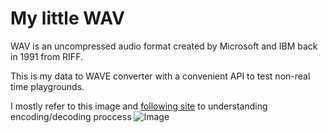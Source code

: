 # My little WAV

WAV is an uncompressed audio format created by Microsoft and IBM back in 1991 from RIFF. 

This is my data to WAVE converter with a convenient API to test non-real time playgrounds.

I mostly refer to this image and [following site](http://soundfile.sapp.org/doc/WaveFormat/) to understanding encoding/decoding proccess 
![Image](http://soundfile.sapp.org/doc/WaveFormat/wav-sound-format.gif)